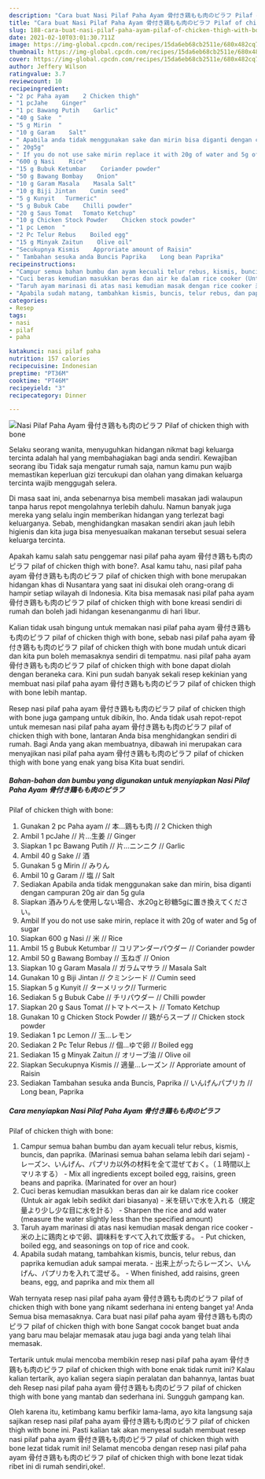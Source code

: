 ```yaml
---
description: "Cara buat Nasi Pilaf Paha Ayam 骨付き鶏もも肉のピラフ Pilaf of chicken thigh with bone yang enak Untuk Jualan"
title: "Cara buat Nasi Pilaf Paha Ayam 骨付き鶏もも肉のピラフ Pilaf of chicken thigh with bone yang enak Untuk Jualan"
slug: 188-cara-buat-nasi-pilaf-paha-ayam-pilaf-of-chicken-thigh-with-bone-yang-enak-untuk-jualan
date: 2021-02-10T03:01:30.711Z
image: https://img-global.cpcdn.com/recipes/15da6eb68cb2511e/680x482cq70/nasi-pilaf-paha-ayam-骨付き鶏もも肉のピラフ-pilaf-of-chicken-thigh-with-bone-foto-resep-utama.jpg
thumbnail: https://img-global.cpcdn.com/recipes/15da6eb68cb2511e/680x482cq70/nasi-pilaf-paha-ayam-骨付き鶏もも肉のピラフ-pilaf-of-chicken-thigh-with-bone-foto-resep-utama.jpg
cover: https://img-global.cpcdn.com/recipes/15da6eb68cb2511e/680x482cq70/nasi-pilaf-paha-ayam-骨付き鶏もも肉のピラフ-pilaf-of-chicken-thigh-with-bone-foto-resep-utama.jpg
author: Jeffery Wilson
ratingvalue: 3.7
reviewcount: 10
recipeingredient:
- "2 pc Paha ayam    2 Chicken thigh"
- "1 pcJahe    Ginger"
- "1 pc Bawang Putih    Garlic"
- "40 g Sake  "
- "5 g Mirin  "
- "10 g Garam    Salt"
- " Apabila anda tidak menggunakan sake dan mirin bisa diganti dengan campuran 20g air dan 5g gula"
- " 20g5g"
- " If you do not use sake mirin replace it with 20g of water and 5g of sugar"
- "600 g Nasi    Rice"
- "15 g Bubuk Ketumbar    Coriander powder"
- "50 g Bawang Bombay    Onion"
- "10 g Garam Masala    Masala Salt"
- "10 g Biji Jintan    Cumin seed"
- "5 g Kunyit   Turmeric"
- "5 g Bubuk Cabe    Chilli powder"
- "20 g Saus Tomat   Tomato Ketchup"
- "10 g Chicken Stock Powder    Chicken stock powder"
- "1 pc Lemon  "
- "2 Pc Telur Rebus    Boiled egg"
- "15 g Minyak Zaitun    Olive oil"
- "Secukupnya Kismis    Approriate amount of Raisin"
- " Tambahan sesuka anda Buncis Paprika    Long bean Paprika"
recipeinstructions:
- "Campur semua bahan bumbu dan ayam kecuali telur rebus, kismis, buncis, dan paprika. (Marinasi semua bahan selama lebih dari sejam) レーズン、いんげん、パプリカ以外の材料を全て混ぜておく。（１時間以上マリネする） Mix all ingredients except boiled egg, raisins, green beans and paprika. (Marinated for over an hour)"
- "Cuci beras kemudian masukkan beras dan air ke dalam rice cooker (Untuk air agak lebih sedikit dari biasanya)  米を研いで水を入れる（規定量より少し少な目に水を計る） Sharpen the rice and add water (measure the water slightly less than the specified amount)"
- "Taruh ayam marinasi di atas nasi kemudian masak dengan rice cooker 米の上に鶏肉とゆで卵、調味料をすべて入れて炊飯する。 Put chicken, boiled egg, and seasonings on top of rice and cook."
- "Apabila sudah matang, tambahkan kismis, buncis, telur rebus, dan paprika kemudian aduk sampai merata. 出来上がったらレーズン、いんげん、パプリカを入れて混ぜる。 When finished, add raisins, green beans, egg, and paprika and mix them all"
categories:
- Resep
tags:
- nasi
- pilaf
- paha

katakunci: nasi pilaf paha 
nutrition: 157 calories
recipecuisine: Indonesian
preptime: "PT36M"
cooktime: "PT46M"
recipeyield: "3"
recipecategory: Dinner

---
```



![Nasi Pilaf Paha Ayam 骨付き鶏もも肉のピラフ
Pilaf of chicken thigh with bone](https://img-global.cpcdn.com/recipes/15da6eb68cb2511e/680x482cq70/nasi-pilaf-paha-ayam-骨付き鶏もも肉のピラフ-pilaf-of-chicken-thigh-with-bone-foto-resep-utama.jpg)

Selaku seorang wanita, menyuguhkan hidangan nikmat bagi keluarga tercinta adalah hal yang membahagiakan bagi anda sendiri. Kewajiban seorang ibu Tidak saja mengatur rumah saja, namun kamu pun wajib memastikan keperluan gizi tercukupi dan olahan yang dimakan keluarga tercinta wajib menggugah selera.

Di masa  saat ini, anda sebenarnya bisa membeli masakan jadi walaupun tanpa harus repot mengolahnya terlebih dahulu. Namun banyak juga mereka yang selalu ingin memberikan hidangan yang terlezat bagi keluarganya. Sebab, menghidangkan masakan sendiri akan jauh lebih higienis dan kita juga bisa menyesuaikan makanan tersebut sesuai selera keluarga tercinta. 



Apakah kamu salah satu penggemar nasi pilaf paha ayam 骨付き鶏もも肉のピラフ
pilaf of chicken thigh with bone?. Asal kamu tahu, nasi pilaf paha ayam 骨付き鶏もも肉のピラフ
pilaf of chicken thigh with bone merupakan hidangan khas di Nusantara yang saat ini disukai oleh orang-orang di hampir setiap wilayah di Indonesia. Kita bisa memasak nasi pilaf paha ayam 骨付き鶏もも肉のピラフ
pilaf of chicken thigh with bone kreasi sendiri di rumah dan boleh jadi hidangan kesenanganmu di hari libur.

Kalian tidak usah bingung untuk memakan nasi pilaf paha ayam 骨付き鶏もも肉のピラフ
pilaf of chicken thigh with bone, sebab nasi pilaf paha ayam 骨付き鶏もも肉のピラフ
pilaf of chicken thigh with bone mudah untuk dicari dan kita pun boleh memasaknya sendiri di tempatmu. nasi pilaf paha ayam 骨付き鶏もも肉のピラフ
pilaf of chicken thigh with bone dapat diolah dengan beraneka cara. Kini pun sudah banyak sekali resep kekinian yang membuat nasi pilaf paha ayam 骨付き鶏もも肉のピラフ
pilaf of chicken thigh with bone lebih mantap.

Resep nasi pilaf paha ayam 骨付き鶏もも肉のピラフ
pilaf of chicken thigh with bone juga gampang untuk dibikin, lho. Anda tidak usah repot-repot untuk memesan nasi pilaf paha ayam 骨付き鶏もも肉のピラフ
pilaf of chicken thigh with bone, lantaran Anda bisa menghidangkan sendiri di rumah. Bagi Anda yang akan membuatnya, dibawah ini merupakan cara menyajikan nasi pilaf paha ayam 骨付き鶏もも肉のピラフ
pilaf of chicken thigh with bone yang enak yang bisa Kita buat sendiri.

<!--inarticleads1-->

##### Bahan-bahan dan bumbu yang digunakan untuk menyiapkan Nasi Pilaf Paha Ayam 骨付き鶏もも肉のピラフ
Pilaf of chicken thigh with bone:

1. Gunakan 2 pc Paha ayam // 本...鶏もも肉 // 2 Chicken thigh
1. Ambil 1 pcJahe // 片...生姜 // Ginger
1. Siapkan 1 pc Bawang Putih // 片...ニンニク // Garlic
1. Ambil 40 g Sake // 酒
1. Gunakan 5 g Mirin // みりん
1. Ambil 10 g Garam // 塩 // Salt
1. Sediakan  Apabila anda tidak menggunakan sake dan mirin, bisa diganti dengan campuran 20g air dan 5g gula
1. Siapkan  酒みりんを使用しない場合、水20gと砂糖5gに置き換えてください。
1. Ambil  If you do not use sake mirin, replace it with 20g of water and 5g of sugar
1. Siapkan 600 g Nasi // 米 // Rice
1. Ambil 15 g Bubuk Ketumbar // コリアンダーパウダー // Coriander powder
1. Ambil 50 g Bawang Bombay // 玉ねぎ // Onion
1. Siapkan 10 g Garam Masala // ガラムマサラ // Masala Salt
1. Gunakan 10 g Biji Jintan // クミンシード // Cumin seed
1. Siapkan 5 g Kunyit // ターメリック// Turmeric
1. Sediakan 5 g Bubuk Cabe // チリパウダー // Chilli powder
1. Siapkan 20 g Saus Tomat //トマトペースト // Tomato Ketchup
1. Gunakan 10 g Chicken Stock Powder // 鶏がらスープ // Chicken stock powder
1. Sediakan 1 pc Lemon // 玉...レモン
1. Sediakan 2 Pc Telur Rebus // 個...ゆで卵 // Boiled egg
1. Sediakan 15 g Minyak Zaitun // オリーブ油 // Olive oil
1. Siapkan Secukupnya Kismis // 適量...レーズン // Approriate amount of Raisin
1. Sediakan  Tambahan sesuka anda Buncis, Paprika // いんげんパプリカ // Long bean, Paprika




<!--inarticleads2-->

##### Cara menyiapkan Nasi Pilaf Paha Ayam 骨付き鶏もも肉のピラフ
Pilaf of chicken thigh with bone:

1. Campur semua bahan bumbu dan ayam kecuali telur rebus, kismis, buncis, dan paprika. (Marinasi semua bahan selama lebih dari sejam) - レーズン、いんげん、パプリカ以外の材料を全て混ぜておく。（１時間以上マリネする） - Mix all ingredients except boiled egg, raisins, green beans and paprika. (Marinated for over an hour)
1. Cuci beras kemudian masukkan beras dan air ke dalam rice cooker (Untuk air agak lebih sedikit dari biasanya)  - 米を研いで水を入れる（規定量より少し少な目に水を計る） - Sharpen the rice and add water (measure the water slightly less than the specified amount)
1. Taruh ayam marinasi di atas nasi kemudian masak dengan rice cooker - 米の上に鶏肉とゆで卵、調味料をすべて入れて炊飯する。 - Put chicken, boiled egg, and seasonings on top of rice and cook.
1. Apabila sudah matang, tambahkan kismis, buncis, telur rebus, dan paprika kemudian aduk sampai merata. - 出来上がったらレーズン、いんげん、パプリカを入れて混ぜる。 - When finished, add raisins, green beans, egg, and paprika and mix them all




Wah ternyata resep nasi pilaf paha ayam 骨付き鶏もも肉のピラフ
pilaf of chicken thigh with bone yang nikamt sederhana ini enteng banget ya! Anda Semua bisa memasaknya. Cara buat nasi pilaf paha ayam 骨付き鶏もも肉のピラフ
pilaf of chicken thigh with bone Sangat cocok banget buat anda yang baru mau belajar memasak atau juga bagi anda yang telah lihai memasak.

Tertarik untuk mulai mencoba membikin resep nasi pilaf paha ayam 骨付き鶏もも肉のピラフ
pilaf of chicken thigh with bone enak tidak rumit ini? Kalau kalian tertarik, ayo kalian segera siapin peralatan dan bahannya, lantas buat deh Resep nasi pilaf paha ayam 骨付き鶏もも肉のピラフ
pilaf of chicken thigh with bone yang mantab dan sederhana ini. Sungguh gampang kan. 

Oleh karena itu, ketimbang kamu berfikir lama-lama, ayo kita langsung saja sajikan resep nasi pilaf paha ayam 骨付き鶏もも肉のピラフ
pilaf of chicken thigh with bone ini. Pasti kalian tak akan menyesal sudah membuat resep nasi pilaf paha ayam 骨付き鶏もも肉のピラフ
pilaf of chicken thigh with bone lezat tidak rumit ini! Selamat mencoba dengan resep nasi pilaf paha ayam 骨付き鶏もも肉のピラフ
pilaf of chicken thigh with bone lezat tidak ribet ini di rumah sendiri,oke!.

